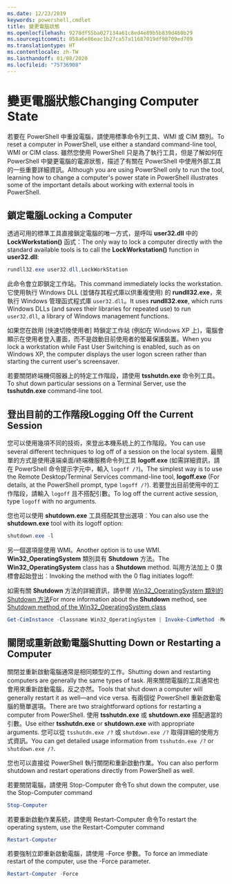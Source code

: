 ```yaml
---
ms.date: 12/23/2019
keywords: powershell,cmdlet
title: 變更電腦狀態
ms.openlocfilehash: 9278df55ba027134a61c8ed4e89b5b839d460b29
ms.sourcegitcommit: 058a6e86eac1b27ca57a11687019df98709ed709
ms.translationtype: HT
ms.contentlocale: zh-TW
ms.lasthandoff: 01/08/2020
ms.locfileid: "75736908"
---
```

# <a name="changing-computer-state"></a><span data-ttu-id="e70b5-103">變更電腦狀態</span><span class="sxs-lookup"><span data-stu-id="e70b5-103">Changing Computer State</span></span>

<span data-ttu-id="e70b5-104">若要在 PowerShell 中重設電腦，請使用標準命令列工具、WMI 或 CIM 類別。</span><span class="sxs-lookup"><span data-stu-id="e70b5-104">To reset a computer in PowerShell, use either a standard command-line tool, WMI or CIM class.</span></span>
<span data-ttu-id="e70b5-105">雖然您使用 PowerShell 只是為了執行工具，但是了解如何在 PowerShell 中變更電腦的電源狀態，描述了有關在 PowerShell 中使用外部工具的一些重要詳細資訊。</span><span class="sxs-lookup"><span data-stu-id="e70b5-105">Although you are using PowerShell only to run the tool, learning how to change a computer's power state in PowerShell illustrates some of the important details about working with external tools in PowerShell.</span></span>

## <a name="locking-a-computer"></a><span data-ttu-id="e70b5-106">鎖定電腦</span><span class="sxs-lookup"><span data-stu-id="e70b5-106">Locking a Computer</span></span>

<span data-ttu-id="e70b5-107">透過可用的標準工具直接鎖定電腦的唯一方式，是呼叫 **user32.dll** 中的 **LockWorkstation()** 函式：</span><span class="sxs-lookup"><span data-stu-id="e70b5-107">The only way to lock a computer directly with the standard available tools is to call the **LockWorkstation()** function in **user32.dll**:</span></span>

```powershell
rundll32.exe user32.dll,LockWorkStation
```

<span data-ttu-id="e70b5-108">此命令會立即鎖定工作站。</span><span class="sxs-lookup"><span data-stu-id="e70b5-108">This command immediately locks the workstation.</span></span> <span data-ttu-id="e70b5-109">它使用執行 Windows DLL (並儲存其程式庫以供重複使用) 的 **rundll32.exe**，來執行 Windows 管理函式程式庫 `user32.dll`。</span><span class="sxs-lookup"><span data-stu-id="e70b5-109">It uses **rundll32.exe**, which runs Windows DLLs (and saves their libraries for repeated use) to run `user32.dll`, a library of Windows management functions.</span></span>

<span data-ttu-id="e70b5-110">如果您在啟用 [快速切換使用者] 時鎖定工作站 (例如在 Windows XP 上)，電腦會顯示在使用者登入畫面，而不是啟動目前使用者的螢幕保護裝置。</span><span class="sxs-lookup"><span data-stu-id="e70b5-110">When you lock a workstation while Fast User Switching is enabled, such as on Windows XP, the computer displays the user logon screen rather than starting the current user's screensaver.</span></span>

<span data-ttu-id="e70b5-111">若要關閉終端機伺服器上的特定工作階段，請使用 **tsshutdn.exe** 命令列工具。</span><span class="sxs-lookup"><span data-stu-id="e70b5-111">To shut down particular sessions on a Terminal Server, use the **tsshutdn.exe** command-line tool.</span></span>

## <a name="logging-off-the-current-session"></a><span data-ttu-id="e70b5-112">登出目前的工作階段</span><span class="sxs-lookup"><span data-stu-id="e70b5-112">Logging Off the Current Session</span></span>

<span data-ttu-id="e70b5-113">您可以使用幾項不同的技術，來登出本機系統上的工作階段。</span><span class="sxs-lookup"><span data-stu-id="e70b5-113">You can use several different techniques to log off of a session on the local system.</span></span> <span data-ttu-id="e70b5-114">最簡單的方式是使用遠端桌面/終端機服務命令列工具 **logoff.exe** (如需詳細資訊，請在 PowerShell 命令提示字元中，輸入 `logoff /?`)。</span><span class="sxs-lookup"><span data-stu-id="e70b5-114">The simplest way is to use the Remote Desktop/Terminal Services command-line tool, **logoff.exe** (For details, at the PowerShell prompt, type `logoff /?`).</span></span> <span data-ttu-id="e70b5-115">若要登出目前使用中的工作階段，請輸入 `logoff` 且不搭配引數。</span><span class="sxs-lookup"><span data-stu-id="e70b5-115">To log off the current active session, type `logoff` with no arguments.</span></span>

<span data-ttu-id="e70b5-116">您也可以使用 **shutdown.exe** 工具搭配其登出選項︰</span><span class="sxs-lookup"><span data-stu-id="e70b5-116">You can also use the **shutdown.exe** tool with its logoff option:</span></span>

```powershell
shutdown.exe -l
```

<span data-ttu-id="e70b5-117">另一個選項是使用 WMI。</span><span class="sxs-lookup"><span data-stu-id="e70b5-117">Another option is to use WMI.</span></span> <span data-ttu-id="e70b5-118">**Win32_OperatingSystem** 類別具有 **Shutdown** 方法。</span><span class="sxs-lookup"><span data-stu-id="e70b5-118">The **Win32_OperatingSystem** class has a **Shutdown** method.</span></span>
<span data-ttu-id="e70b5-119">叫用方法加上 0 旗標會起始登出︰</span><span class="sxs-lookup"><span data-stu-id="e70b5-119">Invoking the method with the 0 flag initiates logoff:</span></span>

<span data-ttu-id="e70b5-120">如需有關 **Shutdown** 方法的詳細資訊，請參閱 [Win32_OperatingSystem 類別的 Shutdown 方法](/windows/win32/cimwin32prov/shutdown-method-in-class-win32-operatingsystem)</span><span class="sxs-lookup"><span data-stu-id="e70b5-120">For more information about the **Shutdown** method, see [Shutdown method of the Win32_OperatingSystem class](/windows/win32/cimwin32prov/shutdown-method-in-class-win32-operatingsystem)</span></span>

```powershell
Get-CimInstance -Classname Win32_OperatingSystem | Invoke-CimMethod -MethodName Shutdown
```

## <a name="shutting-down-or-restarting-a-computer"></a><span data-ttu-id="e70b5-121">關閉或重新啟動電腦</span><span class="sxs-lookup"><span data-stu-id="e70b5-121">Shutting Down or Restarting a Computer</span></span>

<span data-ttu-id="e70b5-122">關閉並重新啟動電腦通常是相同類型的工作。</span><span class="sxs-lookup"><span data-stu-id="e70b5-122">Shutting down and restarting computers are generally the same types of task.</span></span> <span data-ttu-id="e70b5-123">用來關閉電腦的工具通常也會用來重新啟動電腦，反之亦然。</span><span class="sxs-lookup"><span data-stu-id="e70b5-123">Tools that shut down a computer will generally restart it as well—and vice versa.</span></span> <span data-ttu-id="e70b5-124">有兩個從 PowerShell 重新啟動電腦的簡單選項。</span><span class="sxs-lookup"><span data-stu-id="e70b5-124">There are two straightforward options for restarting a computer from PowerShell.</span></span> <span data-ttu-id="e70b5-125">使用 **tsshutdn.exe** 或 **shutdown.exe** 搭配適當的引數。</span><span class="sxs-lookup"><span data-stu-id="e70b5-125">Use either **tsshutdn.exe** or **shutdown.exe** with appropriate arguments.</span></span> <span data-ttu-id="e70b5-126">您可以從 `tsshutdn.exe /?` 或 `shutdown.exe /?` 取得詳細的使用方式資訊。</span><span class="sxs-lookup"><span data-stu-id="e70b5-126">You can get detailed usage information from `tsshutdn.exe /?` or `shutdown.exe /?`.</span></span>

<span data-ttu-id="e70b5-127">您也可以直接從 PowerShell 執行關閉和重新啟動作業。</span><span class="sxs-lookup"><span data-stu-id="e70b5-127">You can also perform shutdown and restart operations directly from PowerShell as well.</span></span>

<span data-ttu-id="e70b5-128">若要關閉電腦，請使用 Stop-Computer 命令</span><span class="sxs-lookup"><span data-stu-id="e70b5-128">To shut down the computer, use the Stop-Computer command</span></span>

```powershell
Stop-Computer
```

<span data-ttu-id="e70b5-129">若要重新啟動作業系統，請使用 Restart-Computer 命令</span><span class="sxs-lookup"><span data-stu-id="e70b5-129">To restart the operating system, use the Restart-Computer command</span></span>

```powershell
Restart-Computer
```

<span data-ttu-id="e70b5-130">若要強制立即重新啟動電腦，請使用 -Force 參數。</span><span class="sxs-lookup"><span data-stu-id="e70b5-130">To force an immediate restart of the computer, use the -Force parameter.</span></span>

```powershell
Restart-Computer -Force
```
